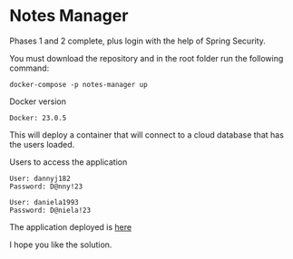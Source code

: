 # Notes Manager

Phases 1 and 2 complete, plus login with the help of Spring Security.

You must download the repository and in the root folder run the following command:

```
docker-compose -p notes-manager up
```

Docker version

```
Docker: 23.0.5
```

This will deploy a container that will connect to a cloud database that has the users loaded.

Users to access the application

```
User: dannyj182
Password: D@nny!23

User: daniela1993
Password: D@niela!23
```

The application deployed is [here](https://notes-manager.up.railway.app)

I hope you like the solution.
